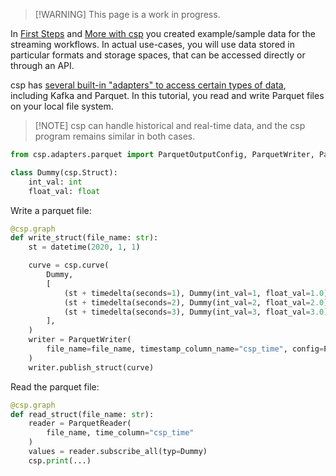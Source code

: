 > \[!WARNING\]
> This page is a work in progress.

In [First Steps](First-Steps) and [More with csp](More-with-CSP) you created example/sample data for the streaming workflows. In actual use-cases, you will use data stored in particular formats and storage spaces, that can be accessed directly or through an API.

csp has [several built-in "adapters" to access certain types of data](https://github.com/Point72/csp/wiki/Input-Output-Adapters-API), including Kafka and Parquet. In this tutorial, you read and write Parquet files on your local file system.

> \[!NOTE\]
> csp can handle historical and real-time data, and the csp program remains similar in both cases.

```python
from csp.adapters.parquet import ParquetOutputConfig, ParquetWriter, ParquetReader

class Dummy(csp.Struct):
    int_val: int
    float_val: float
```

Write a parquet file:

```python
@csp.graph
def write_struct(file_name: str):
    st = datetime(2020, 1, 1)

    curve = csp.curve(
        Dummy,
        [
            (st + timedelta(seconds=1), Dummy(int_val=1, float_val=1.0)),
            (st + timedelta(seconds=2), Dummy(int_val=2, float_val=2.0)),
            (st + timedelta(seconds=3), Dummy(int_val=3, float_val=3.0)),
        ],
    )
    writer = ParquetWriter(
        file_name=file_name, timestamp_column_name="csp_time", config=ParquetOutputConfig(allow_overwrite=True)
    )
    writer.publish_struct(curve)
```

Read the parquet file:

```python
@csp.graph
def read_struct(file_name: str):
    reader = ParquetReader(
        file_name, time_column="csp_time"
    )
    values = reader.subscribe_all(typ=Dummy)
    csp.print(...)
```

<!-- TODO, add note about https://github.com/melissawm/csp/blob/add-wikimedia-example/examples/02_intermediate/wikimedia.ipynb -->
